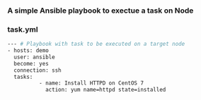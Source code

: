 ### A simple Ansible playbook to exectue a task on Node


### task.yml
```sh
--- # Playbook with task to be executed on a target node
- hosts: demo
  user: ansible
  become: yes
  connection: ssh
  tasks:
          - name: Install HTTPD on CentOS 7
            action: yum name=httpd state=installed
```
